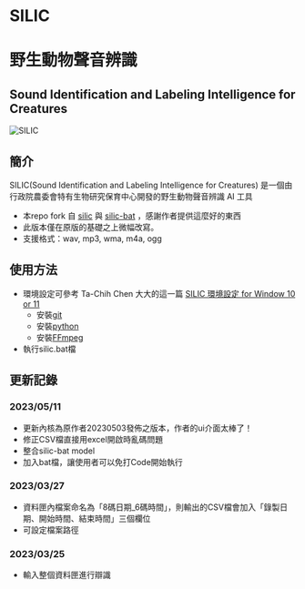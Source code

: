 # SILIC
# 野生動物聲音辨識

## Sound Identification and Labeling Intelligence for Creatures
![SILIC](./model/silic_logo_full.svg)

## 簡介
SILIC(Sound Identification and Labeling Intelligence for Creatures) 是一個由行政院農委會特有生物研究保育中心開發的野生動物聲音辨識 AI 工具
- 本repo fork 自 [silic](https://github.com/RedbirdTaiwan/silic) 與 [silic-bat](https://github.com/RedbirdTaiwan/silic-bat) ，感謝作者提供這麼好的東西
- 此版本僅在原版的基礎之上微幅改寫。
- 支援格式：wav, mp3, wma, m4a, ogg

## 使用方法
- 環境設定可參考 Ta-Chih Chen 大大的這一篇 [SILIC 環境設定 for Window 10 or 11](https://medium.com/@raymond96383/silic-%E7%92%B0%E5%A2%83%E8%A8%AD%E5%AE%9A-for-window10-or-11-f5bb77d4e64f)
    - 安裝[git](https://git-scm.com/downloads)
    - 安裝[python](https://www.python.org/downloads/)
    - 安裝[FFmpeg](https://www.ffmpeg.org/download.html)
- 執行silic.bat檔


## 更新記錄

### 2023/05/11
- 更新內核為原作者20230503發佈之版本，作者的ui介面太棒了！
- 修正CSV檔直接用excel開啟時亂碼問題
- 整合silic-bat model
- 加入bat檔，讓使用者可以免打Code開始執行

### 2023/03/27
- 資料匣內檔案命名為「8碼日期_6碼時間」，則輸出的CSV檔會加入「錄製日期、開始時間、結束時間」三個欄位
- 可設定檔案路徑

### 2023/03/25
- 輸入整個資料匣進行辯識
